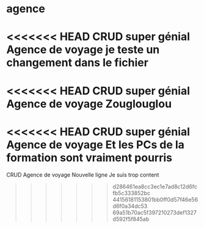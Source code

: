 # agence
<<<<<<< HEAD
CRUD super génial Agence de voyage
je teste un changement dans le fichier
=======
<<<<<<< HEAD
CRUD super génial Agence de voyage
Zouglouglou 
=======
<<<<<<< HEAD
CRUD super génial Agence de voyage
Et les PCs de la formation sont vraiment pourris
=======
CRUD Agence de voyage
Nouvelle ligne
Je suis trop content

>>>>>>> d286461ea8cc3ec1e7ad8c12d6fcfb5c333852bc
>>>>>>> 44156181153801bb0ff0d57f46e56d6f0a34dc53
>>>>>>> 69a51b70ac5f397210273def1327d592f5f845ab
